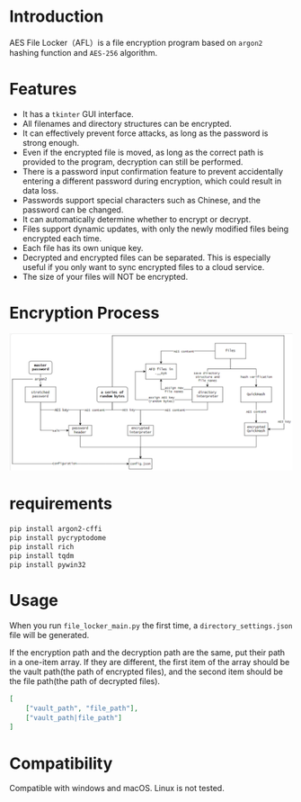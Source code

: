 # Introduction

AES File Locker（AFL）is a file encryption program based on `argon2` hashing function and `AES-256` algorithm.

# Features

- It has a `tkinter` GUI interface.
- All filenames and directory structures can be encrypted.
- It can effectively prevent force attacks, as long as the password is strong enough.
- Even if the encrypted file is moved, as long as the correct path is provided to the program, decryption can still be performed.
- There is a password input confirmation feature to prevent accidentally entering a different password during encryption, which could result in data loss.
- Passwords support special characters such as Chinese, and the password can be changed.
- It can automatically determine whether to encrypt or decrypt.
- Files support dynamic updates, with only the newly modified files being encrypted each time.
- Each file has its own unique key.
- Decrypted and encrypted files can be separated. This is especially useful if you only want to sync encrypted files to a cloud service.
- The size of your files will NOT be encrypted.

# Encryption Process

![AFL explained](AFL%20explained.png)

# requirements

```
pip install argon2-cffi
pip install pycryptodome
pip install rich
pip install tqdm
pip install pywin32
```
# Usage

When you run `file_locker_main.py` the first time, a `directory_settings.json` file will be generated.

If the encryption path and the decryption path are the same, put their path in a one-item array. If they are different, the first item of the array should be the vault path(the path of encrypted files), and the second item should be the file path(the path of decrypted files).

```json
[
    ["vault_path", "file_path"],
    ["vault_path|file_path"]
]
```


# Compatibility

Compatible with windows and macOS. Linux is not tested.